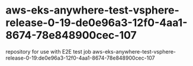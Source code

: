 # aws-eks-anywhere-test-vsphere-release-0-19-de0e96a3-12f0-4aa1-8674-78e848900cec-107
repository for use with E2E test job aws-eks-anywhere-test-vsphere-release-0-19:de0e96a3-12f0-4aa1-8674-78e848900cec-107
